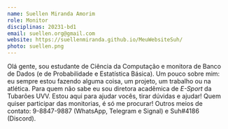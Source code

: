 ```yaml
---
name: Suellen Miranda Amorim
role: Monitor
disciplinas: 20231-bd1
email: suellen.org@gmail.com
website: https://suellenmiranda.github.io/MeuWebsiteSuh/
photo: suellen.png
---
```


Olá gente, sou estudante de Ciência da Computação e monitora de
Banco de Dados (e de Probabilidade e Estatística Básica). Um pouco
sobre mim: eu sempre estou fazendo alguma coisa, um projeto, um
trabalho ou na atlética. Para quem não sabe eu sou diretora acadêmica
de *E-Sport* da Tubarões UVV. Estou aqui para ajudar vocês, tirar
dúvidas e ajudar! Quem quiser participar das monitorias, é
só me procurar! Outros meios de contato: 9-8847-9887 (WhatsApp,
Telegram e Signal) e Suh#4186 (Discord).

